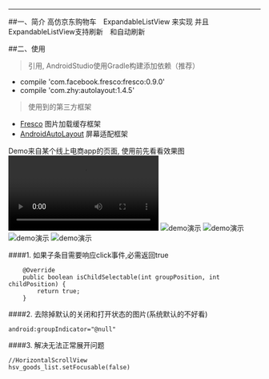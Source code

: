 ___
##一、简介
高仿京东购物车　ExpandableListView 来实现  并且ExpandableListView支持刷新　和自动刷新

##二、使用
> 引用, AndroidStudio使用Gradle构建添加依赖（推荐）
* compile 'com.facebook.fresco:fresco:0.9.0'
* compile 'com.zhy:autolayout:1.4.5'

> 使用到的第三方框架
* [Fresco](https://github.com/facebook/fresco)  图片加载缓存框架
* [AndroidAutoLayout](https://github.com/hongyangAndroid/AndroidAutoLayout)   屏幕适配框架

Demo来自某个线上电商app的页面, 使用前先看看效果图
![demo演示](https://github.com/hexianqiao3755/ExpandableListViewExample/blob/master/img/WeChat_20171201143242.mp4)
![demo演示](https://github.com/chentao753951/ExpandableListViewExample-master/blob/master/img/001.jpg)
![demo演示](https://github.com/chentao753951/ExpandableListViewExample-master/blob/master/img/002.jpg)
![demo演示](https://github.com/chentao753951/ExpandableListViewExample-master/blob/master/img/003.jpg)
![demo演示](https://github.com/chentao753951/ExpandableListViewExample-master/blob/master/img/004.jpg)

####1. 如果子条目需要响应click事件,必需返回true
```
    @Override
    public boolean isChildSelectable(int groupPosition, int childPosition) {
        return true;
    }
```

####2.  去除掉默认的关闭和打开状态的图片(系统默认的不好看)
```
android:groupIndicator="@null"
```

####3.  解决无法正常展开问题
```
//HorizontalScrollView
hsv_goods_list.setFocusable(false)
```
